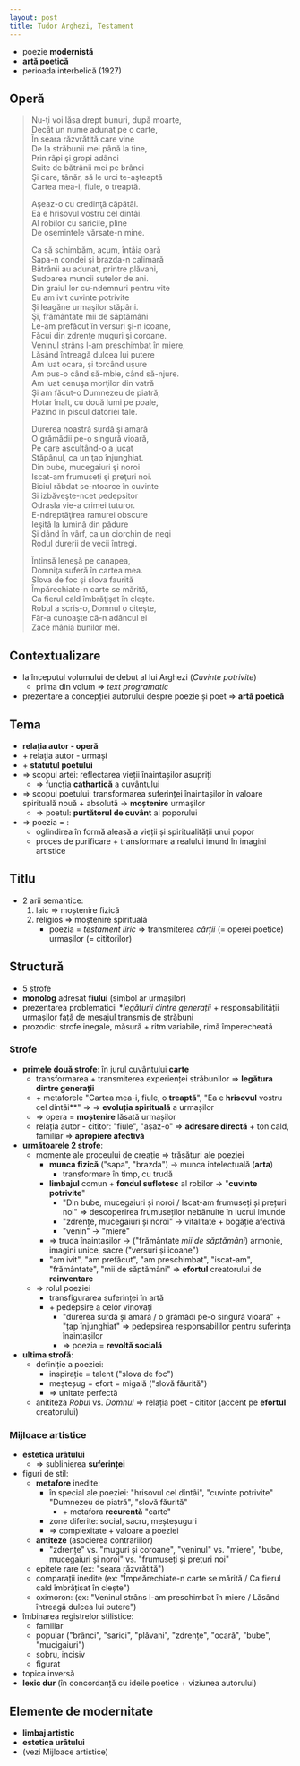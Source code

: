 ```yaml
---
layout: post
title: Tudor Arghezi, Testament
---
```


* poezie **modernistă**
* **artă poetică**
* perioada interbelică (1927)

## Operă

> Nu-ţi voi lăsa drept bunuri, după moarte,  
> Decât un nume adunat pe o carte,  
> În seara răzvrătită care vine  
> De la străbunii mei până la tine,  
> Prin râpi şi gropi adânci  
> Suite de bătrânii mei pe brânci  
> Şi care, tânăr, să le urci te-aşteaptă  
> Cartea mea-i, fiule, o treaptă.  
>  
> Aşeaz-o cu credinţă căpătâi.  
> Ea e hrisovul vostru cel dintâi.  
> Al robilor cu saricile, pline  
> De osemintele vărsate-n mine.  
>  
> Ca să schimbăm, acum, întâia oară  
> Sapa-n condei şi brazda-n calimară  
> Bătrânii au adunat, printre plăvani,  
> Sudoarea muncii sutelor de ani.  
> Din graiul lor cu-ndemnuri pentru vite  
> Eu am ivit cuvinte potrivite  
> Şi leagăne urmaşilor stăpâni.  
> Şi, frământate mii de săptămâni  
> Le-am prefăcut în versuri şi-n icoane,  
> Făcui din zdrenţe muguri şi coroane.  
> Veninul strâns l-am preschimbat în miere,  
> Lăsând întreagă dulcea lui putere  
> Am luat ocara, şi torcând uşure  
> Am pus-o când să-mbie, când să-njure.  
> Am luat cenuşa morţilor din vatră  
> Şi am făcut-o Dumnezeu de piatră,  
> Hotar înalt, cu două lumi pe poale,  
> Păzind în piscul datoriei tale. 
>  
> Durerea noastră surdă şi amară  
> O grămădii pe-o singură vioară,  
> Pe care ascultând-o a jucat  
> Stăpânul, ca un ţap înjunghiat.  
> Din bube, mucegaiuri şi noroi  
> Iscat-am frumuseţi şi preţuri noi.  
> Biciul răbdat se-ntoarce în cuvinte  
> Si izbăveşte-ncet pedepsitor  
> Odrasla vie-a crimei tuturor.  
> E-ndreptăţirea ramurei obscure  
> Ieşită la lumină din pădure  
> Şi dând în vârf, ca un ciorchin de negi  
> Rodul durerii de vecii întregi.  
>  
> Întinsă leneşă pe canapea,  
> Domniţa suferă în cartea mea.  
> Slova de foc şi slova faurită  
> Împărechiate-n carte se mărită,  
> Ca fierul cald îmbrăţişat în cleşte.  
> Robul a scris-o, Domnul o citeşte,  
> Făr-a cunoaşte că-n adâncul ei  
> Zace mânia bunilor mei.

## Contextualizare

* la începutul volumului de debut al lui Arghezi (*Cuvinte potrivite*)
	* prima din volum ⇒ *text programatic*
* prezentare a concepției autorului despre poezie și poet ⇒ **artă poetică**

## Tema

* **relația autor - operă**
* \+ relația autor - urmași
* \+ **statutul poetului**
* ⇒ scopul artei: reflectarea vieții înaintașilor asupriți
	* ⇒ funcția **cathartică** a cuvântului
* ⇒ scopul poetului: transformarea suferinței înaintașilor în valoare spirituală nouă + absolută → **moștenire** urmașilor
	* ⇒ poetul: **purtătorul de cuvânt** al poporului
* ⇒ poezia = :
	* oglindirea în formă aleasă a vieții și spiritualității unui popor
	* proces de purificare + transformare a realului imund în imagini artistice

## Titlu

* 2 arii semantice:
	1. laic ⇒ moștenire fizică
	2. religios ⇒ moștenire spirituală
		* poezia = *testament liric* ⇒ transmiterea *cărții* (= operei poetice) urmașilor (= cititorilor)

## Structură

* 5 strofe
* **monolog** adresat **fiului** (simbol ar urmașilor)
* prezentarea problematicii **legăturii dintre generații* + responsabilității urmașilor față de mesajul transmis de străbuni
* prozodic: strofe inegale, măsură + ritm variabile, rimă împerecheată

### Strofe

* **primele două strofe**: în jurul cuvântului **carte**
	* transformarea + transmiterea experienței străbunilor ⇒ **legătura dintre generații**
	* \+ metaforele "Cartea mea-i, fiule, o **treaptă**", "Ea e **hrisovul** vostru cel dintâi**" ⇒ ⇒ **evoluția spirituală** a urmașilor
	* ⇒ opera = **moștenire** lăsată urmașilor
	* relația autor - cititor: "fiule", "așaz-o" ⇒ **adresare directă** + ton cald, familiar ⇒ **apropiere afectivă**
* **următoarele 2 strofe**:
	* momente ale proceului de creație ⇒ trăsături ale poeziei
		* **munca fizică** ("sapa", "brazda") → munca intelectuală (**arta**)
			* transformare în timp, cu trudă
		* **limbajul** comun + **fondul sufletesc** al robilor → "**cuvinte potrivite**"
			* "Din bube, mucegaiuri și noroi / Iscat-am frumuseți și prețuri noi" ⇒ descoperirea frumuseților nebănuite în lucrui imunde
			* "zdrențe, mucegaiuri și noroi" → vitalitate + bogăție afectivă
			* "venin" → "miere"
		* ⇒ truda înaintașilor → ("frământate *mii de săptămâni*) armonie, imagini unice, sacre ("versuri și icoane")
		* "am ivit", "am prefăcut", "am preschimbat", "iscat-am", "frământate", "mii de săptămâni" ⇒ **efortul** creatorului de **reinventare**
	* ⇒ rolul poeziei
		* transfigurarea suferinței în artă
		* \+ pedepsire a celor vinovați
			* "durerea surdă și amară / o grămădi pe-o singură vioară" + "țap înjunghiat" ⇒ pedepsirea responsabililor pentru suferința înaintașilor
			* ⇒ poezia = **revoltă socială**
* **ultima strofă**:
	* definiție a poeziei:
		* inspirație = talent ("slova de foc")
		* meșteșug = efort = migală ("slovă făurită")
		* ⇒ unitate perfectă
	* anititeza *Robul* vs. *Domnul* ⇒ relația poet - cititor (accent pe **efortul** creatorului)

### Mijloace artistice

* **estetica urâtului**
	* ⇒ sublinierea **suferinței**
* figuri de stil:
	* **metafore** inedite:
		* în special ale poeziei: "hrisovul cel dintâi", "cuvinte potrivite" "Dumnezeu de piatră", "slovă făurită"
			* \+ metafora **recurentă** "carte"
		* zone diferite: social, sacru, meșteșuguri
		* ⇒ complexitate + valoare a poeziei
	* **antiteze** (asocierea contrariilor)
		* "zdrențe" vs. "muguri și coroane", "veninul" vs. "miere", "bube, mucegaiuri și noroi" vs. "frumuseți și prețuri noi"
	* epitete rare (ex: "seara răzvrătită")
	* comparații inedite (ex: "Împeărechiate-n carte se mărită / Ca fierul cald îmbrățișat în clește")
	* oximoron: (ex: "Veninul strâns l-am preschimbat în miere / Lăsând întreagă dulcea lui putere")
* îmbinarea registrelor stilistice:
	* familiar
	* popular ("brânci", "sarici", "plăvani", "zdrențe", "ocară", "bube", "mucigaiuri")
	* sobru, incisiv
	* figurat
* topica inversă
* **lexic dur** (în concordanță cu ideile poetice + viziunea autorului)

## Elemente de modernitate

* **limbaj artistic**
* **estetica urâtului**
* (vezi Mijloace artistice)